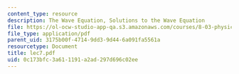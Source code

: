 ```yaml
---
content_type: resource
description: The Wave Equation, Solutions to the Wave Equation
file: https://ol-ocw-studio-app-qa.s3.amazonaws.com/courses/8-03-physics-iii-spring-2003/0c173bfc3a611191a2ad297d696c02ee_lec7.pdf
file_type: application/pdf
parent_uid: 3175b00f-4714-9dd3-9d44-6a091fa5561a
resourcetype: Document
title: lec7.pdf
uid: 0c173bfc-3a61-1191-a2ad-297d696c02ee
---
```

